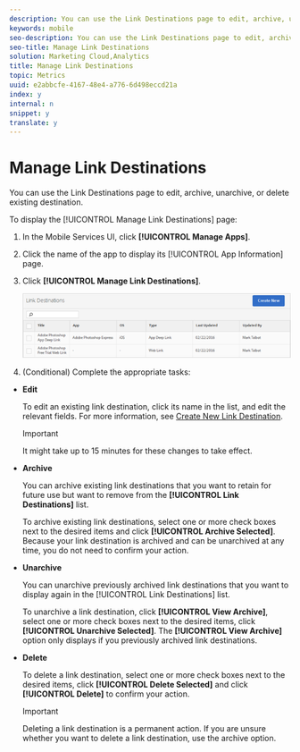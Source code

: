 ```yaml
---
description: You can use the Link Destinations page to edit, archive, unarchive, or delete existing destination.
keywords: mobile
seo-description: You can use the Link Destinations page to edit, archive, unarchive, or delete existing destination.
seo-title: Manage Link Destinations
solution: Marketing Cloud,Analytics
title: Manage Link Destinations
topic: Metrics
uuid: e2abbcfe-4167-48e4-a776-6d498eccd21a
index: y
internal: n
snippet: y
translate: y
---
```


# Manage Link Destinations

You can use the Link Destinations page to edit, archive, unarchive, or delete existing destination.

To display the [!UICONTROL Manage Link Destinations] page: 

1. In the Mobile Services UI, click **[!UICONTROL Manage Apps]**.
1. Click the name of the app to display its [!UICONTROL App Information] page.
1. Click **[!UICONTROL Manage Link Destinations]**.

   ![Step Result](assets/link_destinations_list.png) 
1. (Conditional) Complete the appropriate tasks:

* **Edit**

  To edit an existing link destination, click its name in the list, and edit the relevant fields. For more information, see [Create New Link Destination](../../acquisition_main/c_manage-link-destinations/t_create-new-app-deep-link-destination.md#task_B4F3393B8D6D4D87AD5C371F8F9A414B).

  >[!IMPORTANT]
  >
  >It might take up to 15 minutes for these changes to take effect.

* **Archive**

  You can archive existing link destinations that you want to retain for future use but want to remove from the **[!UICONTROL Link Destinations]** list.

  To archive existing link destinations, select one or more check boxes next to the desired items and click **[!UICONTROL Archive Selected]**. Because your link destination is archived and can be unarchived at any time, you do not need to confirm your action. 

* **Unarchive**

  You can unarchive previously archived link destinations that you want to display again in the [!UICONTROL Link Destinations] list.

  To unarchive a link destination, click **[!UICONTROL View Archive]**, select one or more check boxes next to the desired items, click **[!UICONTROL Unarchive Selected]**. The **[!UICONTROL View Archive]** option only displays if you previously archived link destinations. 

* **Delete**

  To delete a link destination, select one or more check boxes next to the desired items, click **[!UICONTROL Delete Selected]** and click **[!UICONTROL Delete]** to confirm your action.

  >[!IMPORTANT]
  >
  >Deleting a link destination is a permanent action. If you are unsure whether you want to delete a link destination, use the archive option.

